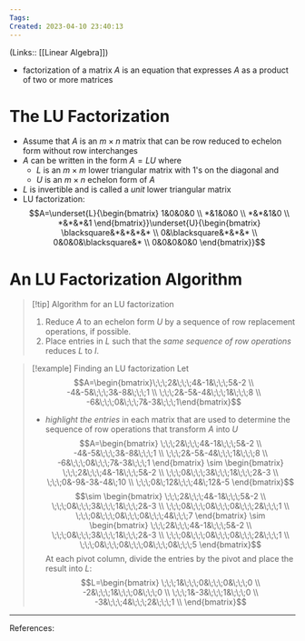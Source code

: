 ```yaml
---
Tags: 
Created: 2023-04-10 23:40:13
---
```

(Links:: [[Linear Algebra]])
- factorization of a matrix $A$ is an equation that expresses $A$ as a product of two or more matrices
# The LU Factorization
- Assume that $A$ is an $m\times n$ matrix that can be row reduced to echelon form without row interchanges
- $A$ can be written in the form $A=LU$ where 
	- $L$ is an $m\times m$ lower triangular matrix with 1's on the diagonal and
	- $U$ is an $m\times n$ echelon form of $A$
- $L$ is invertible and is called a *unit* lower triangular matrix
- LU factorization: $$A=\underset{L}{\begin{bmatrix} 1&0&0&0 \\ *&1&0&0 \\ *&*&1&0 \\ *&*&*&1 \end{bmatrix}}\underset{U}{\begin{bmatrix} \blacksquare&*&*&*&* \\ 0&\blacksquare&*&*&* \\ 0&0&0&\blacksquare&* \\ 0&0&0&0&0 \end{bmatrix}}$$

# An LU Factorization Algorithm
> [!tip] Algorithm for an LU factorization
> 1. Reduce $A$ to an echelon form $U$ by a sequence of row replacement operations, if possible.
> 2. Place entries in $L$ such that the *same sequence of row operations* reduces $L$ to $I$.

> [!example] Finding an LU factorization
> Let $$A=\begin{bmatrix}\;\;\;2&\;\;\;4&-1&\;\;\;5&-2 \\ -4&-5&\;\;\;3&-8&\;\;\;1 \\ \;\;\;2&-5&-4&\;\;\;1&\;\;\;8 \\ -6&\;\;\;0&\;\;\;7&-3&\;\;\;1\end{bmatrix}$$
> - *highlight the entries* in each matrix that are used to determine the sequence of row operations that transform $A$ into $U$
> $$A=\begin{bmatrix}
> \;\;\;2&\;\;\;4&-1&\;\;\;5&-2 \\ 
> -4&-5&\;\;\;3&-8&\;\;\;1 \\ 
> \;\;\;2&-5&-4&\;\;\;1&\;\;\;8 \\ 
> -6&\;\;\;0&\;\;\;7&-3&\;\;\;1
> \end{bmatrix} 
> \sim 
> \begin{bmatrix}
> \;\;\;2&\;\;\;4&-1&\;\;\;5&-2 \\ 
> \;\;\;0&\;\;\;3&\;\;\;1&\;\;\;2&-3 \\ 
> \;\;\;0&-9&-3&-4&\;10 \\ 
> \;\;\;0&\;12&\;\;\;4&\;12&-5
> \end{bmatrix}$$
> $$\sim
> \begin{bmatrix}
> \;\;\;2&\;\;\;4&-1&\;\;\;5&-2 \\ 
> \;\;\;0&\;\;\;3&\;\;\;1&\;\;\;2&-3 \\ 
> \;\;\;0&\;\;\;0&\;\;\;0&\;\;\;2&\;\;\;1 \\ 
> \;\;\;0&\;\;\;0&\;\;\;0&\;\;\;4&\;\;\;7
> \end{bmatrix}
> \sim
> \begin{bmatrix}
> \;\;\;2&\;\;\;4&-1&\;\;\;5&-2 \\ 
> \;\;\;0&\;\;\;3&\;\;\;1&\;\;\;2&-3 \\ 
> \;\;\;0&\;\;\;0&\;\;\;0&\;\;\;2&\;\;\;1 \\ 
> \;\;\;0&\;\;\;0&\;\;\;0&\;\;\;0&\;\;\;5
> \end{bmatrix}$$
> At each pivot column, divide the entries by the pivot and place the result into $L$:
> $$L=\begin{bmatrix}
> \;\;\;1&\;\;\;0&\;\;\;0&\;\;\;0  \\ 
> -2&\;\;\;1&\;\;\;0&\;\;\;0 \\ 
> \;\;\;1&-3&\;\;\;1&\;\;\;0 \\ 
> -3&\;\;\;4&\;\;\;2&\;\;\;1 \\ 
> \end{bmatrix}$$

---
References: